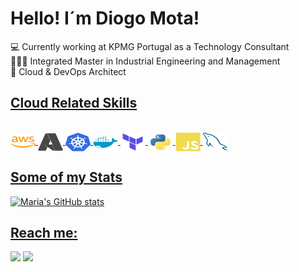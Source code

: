 <h1>Hello! I´m Diogo Mota!</h1>

💻 Currently working at KPMG Portugal as a Technology Consultant <br>
👩🏻‍🎓 Integrated Master in Industrial Engineering and Management <br>
🌺 Cloud & DevOps Architect <br>

<div>
  <a href="https://github.com/diogofrmota">
    
</div>

<h2 color:'pink'>Cloud Related Skills</h2>
<div style="display: inline_block"><br>
  <img align="center" alt="MJ-AWS" height="30" width="40" src="https://raw.githubusercontent.com/devicons/devicon/master/icons/amazonwebservices/amazonwebservices-plain-wordmark.svg">
  <img align="center" alt="MJ-Azure" height="30" width="40" src="https://raw.githubusercontent.com/devicons/devicon/master/icons/azure/azure-plain.svg">
  <img align="center" alt="MJ-Kubernetes" height="30" width="40" src="https://raw.githubusercontent.com/devicons/devicon/master/icons/kubernetes/kubernetes-plain.svg">
  <img align="center" alt="MJ-Docker" height="30" width="40" src="https://raw.githubusercontent.com/devicons/devicon/master/icons/docker/docker-plain.svg">
  <img align="center" alt="MJ-Terraform" height="30" width="40" src="https://raw.githubusercontent.com/devicons/devicon/master/icons/terraform/terraform-plain.svg">
  <img align="center" alt="MJ-Python" height="30" width="40" src="https://raw.githubusercontent.com/devicons/devicon/master/icons/python/python-original.svg">
  <img align="center" alt="MJ-Js" height="30" width="40" src="https://raw.githubusercontent.com/devicons/devicon/master/icons/javascript/javascript-plain.svg">
  <img align="center" alt="MJ-SQL" height="30" width="40" src="https://raw.githubusercontent.com/devicons/devicon/master/icons/mysql/mysql-original.svg">
</div>


<h2 color:'pink'>Some of my Stats</h2>

![Maria's GitHub stats](https://github-readme-stats.vercel.app/api?username=diogofrmota&show_icons=true&theme=dracula)

<!-- ![GitHub Streak](https://streak-stats.demolab.com?user=diogofrmota&theme=dracula&border_radius=4.5) -->

<h2 color:'pink'>Reach me:</h2>
<div>
  <a href="https://www.linkedin.com/in/diogofrmota/" target="_blank"><img src="https://img.shields.io/badge/-LinkedIn-%230077B5?style=for-the-badge&logo=linkedin&logoColor=white" target="_blank"></a>
  <a href = "mailto:diogofrmota@gmail.com"><img src="https://img.shields.io/badge/-Gmail-%23333?style=for-the-badge&logo=gmail&logoColor=white" target="_blank"></a>
</div>
